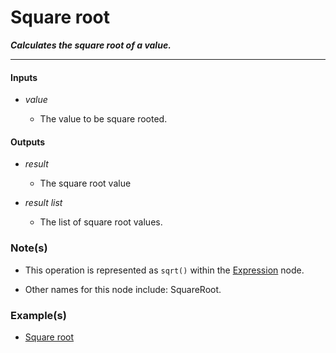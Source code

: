 # Square root

**_Calculates the square root of a value._**

---


#### Inputs

* _value_

  * The value to be square rooted.


#### Outputs

* _result_

  * The square root value

* _result list_

  * The list of square root values.


### Note(s)

* This operation is represented as `sqrt()` within the [Expression](/nodes/ExpressionParser/documentation.md) node.

* Other names for this node include: SquareRoot.


### Example(s)

* <a href="https://creator.trimble.com/graph?assetURI=whp:3e4a5d17-566b-46a2-8a5f-841cd722b84b&version=latest" target="_blank">Square root</a>
